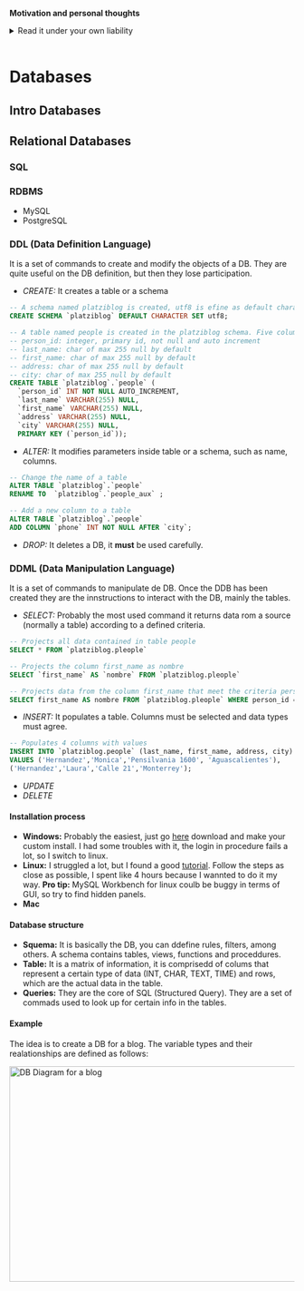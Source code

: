 **Motivation and personal thoughts**
<details><summary>Read it under your own liability</summary><p>

I have been doing a couple of online tutorials, and I have learned some stuff indeed, but after a couple of weeks if I don't use that knowledge it simply disappears. In order to really 'last', I came back to the roots, to the very beggining, a humble man with just a desire of learning, no prior experience, no degrees, no names.

I started the repos with [ROS tutorials](https://github.com/fegonzalez7/rob_unal_clase2), it kinda worked, actually they are my legacy on robotics, but now I want something for myself. A couple of things:
 - **Why english?:** The real answer should be why not?...I need to improve it.
 - **Why DB and SQL?:** Because a do not know a dam* thing about it, so I am starting from scratch.
 - **Why a repo poorly coded and badly commented?:** Well, there should be probably hundreds of books about these topics, but they are not mine, plus this is my way.

 *Disclaimer:* I will never say that a random [*chick*](https://github.com/ariasAleia?tab=repositories) was right about this. It seems that I am recovering the licence to <*insert some sh#t*>.
</p></details></br>

# Databases


## Intro Databases

## Relational Databases

### SQL

### RDBMS
  * MySQL
  * PostgreSQL

### DDL (Data Definition Language)

It is a set of commands to create and modify the objects of a DB. They are quite useful on the DB definition, but then they lose participation. 

- *CREATE:* It creates a table or a schema

```sql
-- A schema named platziblog is created, utf8 is efine as default character set to store the information 
CREATE SCHEMA `platziblog` DEFAULT CHARACTER SET utf8;
```

```sql
-- A table named people is created in the platziblog schema. Five colums are created 
-- person_id: integer, primary id, not null and auto increment 
-- last_name: char of max 255 null by default
-- first_name: char of max 255 null by default
-- address: char of max 255 null by default
-- city: char of max 255 null by default
CREATE TABLE `platziblog`.`people` (
  `person_id` INT NOT NULL AUTO_INCREMENT,
  `last_name` VARCHAR(255) NULL,
  `first_name` VARCHAR(255) NULL,
  `address` VARCHAR(255) NULL,
  `city` VARCHAR(255) NULL,
  PRIMARY KEY (`person_id`));
```

- *ALTER:* It modifies parameters inside table or a schema, such as name, columns.

```sql
-- Change the name of a table
ALTER TABLE `platziblog`.`people` 
RENAME TO  `platziblog`.`people_aux` ;
```

```sql
-- Add a new column to a table
ALTER TABLE `platziblog`.`people` 
ADD COLUMN `phone` INT NOT NULL AFTER `city`;
```

- *DROP:* It deletes a DB, it **must** be used carefully. 

### DDML (Data Manipulation Language)

It is a set of commands to manipulate de DB. Once the DDB has been created they are the innstructions to interact with the DB, mainly the tables.

- *SELECT:* Probably the most used command it returns data rom a source (normally a table) according to a defined criteria.

```sql
-- Projects all data contained in table people
SELECT * FROM `platziblog.pleople`
```

```sql
-- Projects the column first_name as nombre 
SELECT `first_name` AS `nombre` FROM `platziblog.pleople`
```

```sql
-- Projects data from the column first_name that meet the criteria person_id = 1
SELECT first_name AS nombre FROM `platziblog.pleople` WHERE person_id = 1;
```

- *INSERT:* It populates a table. Columns must be selected and data types must agree.

```sql
-- Populates 4 columns with values
INSERT INTO `platziblog.people` (last_name, first_name, address, city)
VALUES ('Hernandez','Monica','Pensilvania 1600', 'Aguascalientes'),
('Hernandez','Laura','Calle 21','Monterrey');
```

- *UPDATE*
- *DELETE*

#### Installation process

 - **Windows:** Probably the easiest, just go [here](https://dev.mysql.com/downloads/windows/installer/5.6.html) download and make your custom install. I had some troubles with it, the login in procedure fails a lot, so I switch to linux.
 - **Linux:** I struggled a lot, but I found a good [tutorial](https://www.digitalocean.com/community/tutorials/how-to-install-mysql-on-ubuntu-22-04). Follow the steps as close as possible, I spent like 4 hours because I wannted to do it my way. **Pro tip:** MySQL Workbench for linux coulb be buggy in terms of GUI, so try to find hidden panels.
 - **Mac**

#### Database structure


 - **Squema:** It is basically the DB, you can ddefine rules, filters, among others. A schema contains tables, views, functions and proceddures.
 - **Table:** It is a matrix of information, it is comprisedd of colums that represent a certain type of data (INT, CHAR, TEXT, TIME) and rows, which are the actual data in the table. 
 - **Queries:** They are the core of SQL (Structured Query). They are a set of commads used to look up for certain info in the tables. 

#### Example
The idea is to create a DB for a blog. The variable types and their realationships are defined as follows:

<img src="https://i.postimg.cc/ydZ96f1p/Screenshot-from-2022-10-02-16-34-12.png" alt="DB Diagram for a blog" width="600" height="380">
